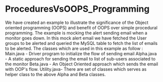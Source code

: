 # ProceduresVsOOPS_Programming
We have created an example to illustrate the significance of the Object oriented programming (OOPS) and benefit of OOPS over simple procedural programming.  The example is mocking the alert sending email when a monitor goes down. In this mock alert email we have fetched the User groups to be alerted and queried the MySQL table to fetch the list of emails to be alerted. The classes which are used in this example as follow :  Main.java  -  Driver program to initialize the flow of sending email  Alpha.java -  A static approach for sending the email to list of sub-users associated to the monitor Beta.java - An Object Oriented approach which sends the email with OOP's flow. Utility.java- There are set of classes which serves as helper class to the above Alpha and Beta classes.
